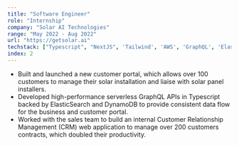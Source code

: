 ```yaml
---
title: "Software Engineer"
role: "Internship"
company: "Solar AI Technologies"
range: "May 2022 - Aug 2022"
url: "https://getsolar.ai"
techstack: ["Typescript", "NextJS", 'Tailwind', 'AWS', 'GraphQL', 'ElasticSearch']
index: 2
---
```

* Built and launched a new customer portal, which allows over 100 customers to manage their solar installation and liaise with solar panel installers.
* Developed high-performance serverless GraphQL APIs in Typescript backed by ElasticSearch and DynamoDB to provide consistent data flow for the business and customer portal.
* Worked with the sales team to build an internal Customer Relationship Management (CRM) web application to manage over 200 customers contracts, which doubled their productivity.
